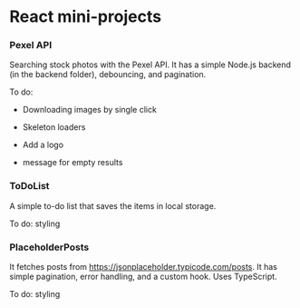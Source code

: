 # React mini-projects

### Pexel API

Searching stock photos with the Pexel API. It has a simple Node.js backend (in the backend folder), debouncing, and pagination.

To do:

* Downloading images by single click

* Skeleton loaders

* Add a logo

* message for empty results

### ToDoList

A simple to-do list that saves the items in local storage.

To do: styling

### PlaceholderPosts

It fetches posts from https://jsonplaceholder.typicode.com/posts. It has simple pagination, error handling, and a custom hook. Uses TypeScript.

To do: styling